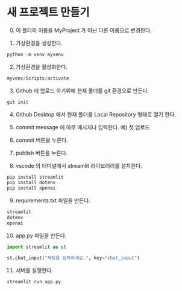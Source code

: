 # 새 프로젝트 만들기
0. 이 폴더의 이름을 MyProject 가 아닌 다른 이름으로 변경한다.

1. 가상환경을 생성한다.
```powershell
python -m venv myvenv
```

2. 가상환경을 활성화한다.
```powershell
myvenv/Scripts/activate
```

3. Github 에 업로드 하기위해 현재 폴더를 git 환경으로 만든다.
```powershell
git init
```

4. Github Desktop 에서 현재 폴더를 Local Repository 형태로 열기 한다.

5. commit message 에 아무 메시지나 입력한다. 
예) 첫 업로드

6. commit 버튼을 누른다.

7. publish 버튼을 누른다.

8. vscode 의 터미널에서 streamlit 라이브러리를 설치한다.
```powershell
pip install streamlit
pip install dotenv
pip install openai
```

9. requirements.txt 파일을 만든다.
```txt
streamlit
dotenv
openai
```

10. app.py 파일을 만든다.
```python
import streamlit as st

st.chat_input("채팅을 입력하세요.", key="chat_input")
```

11. 서버를 실행한다.
```powershell
streamlit run app.py
```